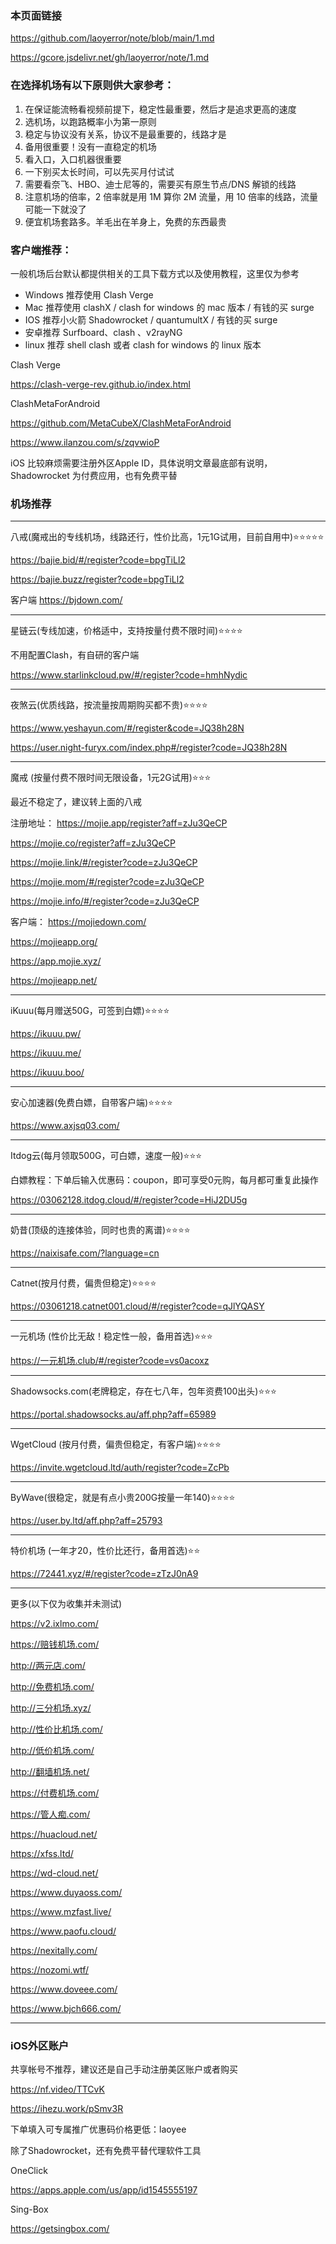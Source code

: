 ### 本页面链接
https://github.com/laoyerror/note/blob/main/1.md

https://gcore.jsdelivr.net/gh/laoyerror/note/1.md

### 在选择机场有以下原则供大家参考：
1. 在保证能流畅看视频前提下，稳定性最重要，然后才是追求更高的速度
2. 选机场，以跑路概率小为第一原则
3. 稳定与协议没有关系，协议不是最重要的，线路才是
4. 备用很重要！没有一直稳定的机场
5. 看入口，入口机器很重要
6. 一下别买太长时间，可以先买月付试试
7. 需要看奈飞、HBO、迪士尼等的，需要买有原生节点/DNS 解锁的线路
8. 注意机场的倍率，2 倍率就是用 1M 算你 2M 流量，用 10 倍率的线路，流量可能一下就没了
9. 便宜机场套路多。羊毛出在羊身上，免费的东西最贵

### 客户端推荐：
一般机场后台默认都提供相关的工具下载方式以及使用教程，这里仅为参考
- Windows 推荐使用 Clash Verge
- Mac 推荐使用 clashX / clash for windows 的 mac 版本 / 有钱的买 surge
- IOS 推荐小火箭 Shadowrocket / quantumultX / 有钱的买 surge
- 安卓推荐 Surfboard、clash 、v2rayNG
- linux 推荐 shell clash 或者 clash for windows 的 linux 版本

Clash Verge

https://clash-verge-rev.github.io/index.html

ClashMetaForAndroid

https://github.com/MetaCubeX/ClashMetaForAndroid

https://www.ilanzou.com/s/zqvwioP

iOS 比较麻烦需要注册外区Apple ID，具体说明文章最底部有说明，Shadowrocket 为付费应用，也有免费平替

### 机场推荐
---

八戒(魔戒出的专线机场，线路还行，性价比高，1元1G试用，目前自用中)⭐️⭐️⭐️⭐️⭐️

https://bajie.bid/#/register?code=bpgTiLl2

https://bajie.buzz/register?code=bpgTiLl2

客户端
https://bjdown.com/

---

星链云(专线加速，价格适中，支持按量付费不限时间)⭐️⭐️⭐️⭐️

不用配置Clash，有自研的客户端

https://www.starlinkcloud.pw/#/register?code=hmhNydic

---

夜煞云(优质线路，按流量按周期购买都不贵)⭐️⭐️⭐️⭐️

https://www.yeshayun.com/#/register&code=JQ38h28N

https://user.night-furyx.com/index.php#/register?code=JQ38h28N

---

魔戒 (按量付费不限时间无限设备，1元2G试用)⭐️⭐️⭐️

最近不稳定了，建议转上面的八戒

注册地址：
https://mojie.app/register?aff=zJu3QeCP

https://mojie.co/register?aff=zJu3QeCP

https://mojie.link/#/register?code=zJu3QeCP

https://mojie.mom/#/register?code=zJu3QeCP

https://mojie.info/#/register?code=zJu3QeCP

客户端：
https://mojiedown.com/

https://mojieapp.org/

https://app.mojie.xyz/

https://mojieapp.net/

---

iKuuu(每月赠送50G，可签到白嫖)⭐️⭐️⭐️⭐️

https://ikuuu.pw/

https://ikuuu.me/

https://ikuuu.boo/

---

安心加速器(免费白嫖，自带客户端)⭐️⭐️⭐️⭐️

https://www.axjsq03.com/

---

Itdog云(每月领取500G，可白嫖，速度一般)⭐️⭐️⭐️

白嫖教程：下单后输入优惠码：coupon，即可享受0元购，每月都可重复此操作

https://03062128.itdog.cloud/#/register?code=HiJ2DU5g

---

奶昔(顶级的连接体验，同时也贵的离谱)⭐️⭐️⭐️⭐️

https://naixisafe.com/?language=cn

---

Catnet(按月付费，偏贵但稳定)⭐️⭐️⭐️⭐️

https://03061218.catnet001.cloud/#/register?code=qJlYQASY

---

一元机场 (性价比无敌！稳定性一般，备用首选)⭐️⭐️⭐️

https://一元机场.club/#/register?code=vs0acoxz

---

Shadowsocks.com(老牌稳定，存在七八年，包年资费100出头)⭐️⭐️⭐

https://portal.shadowsocks.au/aff.php?aff=65989

---

WgetCloud (按月付费，偏贵但稳定，有客户端)⭐️⭐️⭐️⭐️

https://invite.wgetcloud.ltd/auth/register?code=ZcPb

---

ByWave(很稳定，就是有点小贵200G按量一年140)⭐️⭐️⭐️⭐️

https://user.by.ltd/aff.php?aff=25793

---

特价机场 (一年才20，性价比还行，备用首选)⭐️⭐️

https://72441.xyz/#/register?code=zTzJ0nA9

---

更多(以下仅为收集并未测试)

https://v2.ixlmo.com/

https://赔钱机场.com/

http://两元店.com/

http://免费机场.com/

http://三分机场.xyz/

http://性价比机场.com/

http://低价机场.com/

http://翻墙机场.net/

https://付费机场.com/

https://管人痴.com/

https://huacloud.net/

https://xfss.ltd/

https://wd-cloud.net/

https://www.duyaoss.com/

https://www.mzfast.live/

https://www.paofu.cloud/

https://nexitally.com/

https://nozomi.wtf/

https://www.doveee.com/

https://www.bjch666.com/

---

### iOS外区账户
共享帐号不推荐，建议还是自己手动注册美区账户或者购买

https://nf.video/TTCvK

https://ihezu.work/pSmv3R

下单填入可专属推广优惠码价格更低：laoyee

除了Shadowrocket，还有免费平替代理软件工具

OneClick

https://apps.apple.com/us/app/id1545555197

Sing-Box

https://getsingbox.com/
